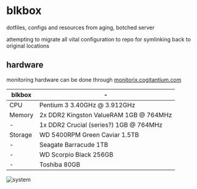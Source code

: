 # blkbox
dotfiles, configs and resources from aging, botched server

attempting to migrate all vital configuration to repo for symlinking back to original locations

## hardware

monitoring hardware can be done through [monitorix.cogitantium.com](http://monitorix.cogitantium.com)

blkbox | -
--- | --- 
CPU | Pentium 3 3.40GHz @ 3.912GHz
Memory | 2x DDR2 Kingston ValueRAM 1GB @ 764MHz
- | 1x DDR2 Crucial (series?) 1GB @  764MHz
Storage | WD 5400RPM Green Caviar 1.5TB
- | Seagate Barracude 1TB
- | WD Scorpio Black 256GB
- | Toshiba 80GB


![system](https://raw.githubusercontent.com/dareeude/blkbox/master/documentation/media/build.jpg)
